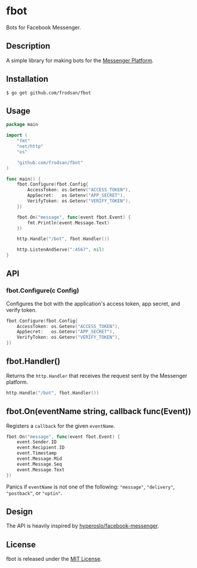 fbot
====

Bots for Facebook Messenger.

Description
-----------

A simple library for making bots for the [Messenger Platform].

Installation
------------

```
$ go get github.com/frodsan/fbot
```

Usage
-----

```go
package main

import (
	"fmt"
	"net/http"
	"os"

	"github.com/frodsan/fbot"
)

func main() {
	fbot.Configure(fbot.Config{
		AccessToken: os.Getenv("ACCESS_TOKEN"),
		AppSecret:   os.Getenv("APP_SECRET"),
		VerifyToken: os.Getenv("VERIFY_TOKEN"),
	})

	fbot.On("message", func(event fbot.Event) {
		fmt.Println(event.Message.Text)
	})

	http.Handle("/bot", fbot.Handler())

	http.ListenAndServe(":4567", nil)
}
```

API
---

### fbot.Configure(c Config)

Configures the bot with the application's access token,
app secret, and verify token.

```go
fbot.Configure(fbot.Config{
	AccessToken: os.Getenv("ACCESS_TOKEN"),
	AppSecret:   os.Getenv("APP_SECRET"),
	VerifyToken: os.Getenv("VERIFY_TOKEN"),
})
```

## fbot.Handler()

Returns the `http.Handler` that receives the request sent by the Messenger platform.

```go
http.Handle("/bot", fbot.Handler())
```

## fbot.On(eventName string, callback func(Event))

Registers a `callback` for the given `eventName`.

```go
fbot.On("message", func(event fbot.Event) {
	event.Sender.ID
	event.Recipient.ID
	event.Timestamp
	event.Message.Mid
	event.Message.Seq
	event.Message.Text
})
```

Panics if `eventName` is not one of the following: `"message"`, `"delivery"`, `"postback"`, or `"optin"`.

Design
------

The API is heavily inspired by [hyperoslo/facebook-messenger].

License
-------

fbot is released under the [MIT License].

[Messenger Platform]: https://developers.facebook.com/docs/messenger-platform
[MIT License]: http://opensource.org/licenses/MIT
[hyperoslo/facebook-messenger]: https://github.com/hyperoslo/facebook-messenger
